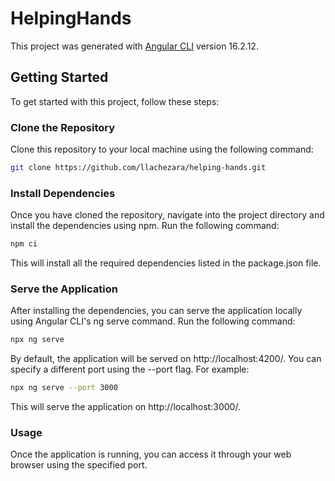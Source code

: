 # HelpingHands

This project was generated with [Angular CLI](https://github.com/angular/angular-cli) version 16.2.12.

## Getting Started

To get started with this project, follow these steps:

### Clone the Repository

Clone this repository to your local machine using the following command:

```bash
git clone https://github.com/llachezara/helping-hands.git
```
### Install Dependencies
Once you have cloned the repository, navigate into the project directory and install the dependencies using npm. Run the following command:
```bash
npm ci
```
This will install all the required dependencies listed in the package.json file.

### Serve the Application
After installing the dependencies, you can serve the application locally using Angular CLI's ng serve command. Run the following command:

```bash
npx ng serve
```
By default, the application will be served on http://localhost:4200/. You can specify a different port using the --port flag. For example:

```bash
npx ng serve --port 3000
```
This will serve the application on http://localhost:3000/.

### Usage
Once the application is running, you can access it through your web browser using the specified port.

